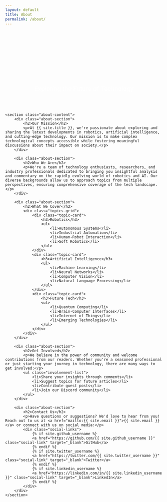 ```yaml
---
layout: default
title: About
permalink: /about/
---
```


<div class="about-container">
    <header class="about-header">
        <h1 class="about-title">About {{ site.title }}</h1>
        <div class="about-subtitle">Exploring the Future of Technology</div>
    </header>

    <section class="about-content">
        <div class="about-section">
            <h2>Our Mission</h2>
            <p>At {{ site.title }}, we're passionate about exploring and sharing the latest developments in robotics, artificial intelligence, and cutting-edge technology. Our mission is to make complex technological concepts accessible while fostering meaningful discussions about their impact on society.</p>
        </div>

        <div class="about-section">
            <h2>Who We Are</h2>
            <p>We're a team of technology enthusiasts, researchers, and industry professionals dedicated to bringing you insightful analysis and commentary on the rapidly evolving world of robotics and AI. Our diverse backgrounds allow us to approach topics from multiple perspectives, ensuring comprehensive coverage of the tech landscape.</p>
        </div>

        <div class="about-section">
            <h2>What We Cover</h2>
            <div class="topics-grid">
                <div class="topic-card">
                    <h3>Robotics</h3>
                    <ul>
                        <li>Autonomous Systems</li>
                        <li>Industrial Automation</li>
                        <li>Human-Robot Interaction</li>
                        <li>Soft Robotics</li>
                    </ul>
                </div>
                <div class="topic-card">
                    <h3>Artificial Intelligence</h3>
                    <ul>
                        <li>Machine Learning</li>
                        <li>Neural Networks</li>
                        <li>Computer Vision</li>
                        <li>Natural Language Processing</li>
                    </ul>
                </div>
                <div class="topic-card">
                    <h3>Future Tech</h3>
                    <ul>
                        <li>Quantum Computing</li>
                        <li>Brain-Computer Interfaces</li>
                        <li>Internet of Things</li>
                        <li>Emerging Technologies</li>
                    </ul>
                </div>
            </div>
        </div>

        <div class="about-section">
            <h2>Get Involved</h2>
            <p>We believe in the power of community and welcome contributions from our readers. Whether you're a seasoned professional or just starting your journey in technology, there are many ways to get involved:</p>
            <ul class="involvement-list">
                <li>Share your insights through comments</li>
                <li>Suggest topics for future articles</li>
                <li>Contribute guest posts</li>
                <li>Join our Discord community</li>
            </ul>
        </div>

        <div class="about-section">
            <h2>Contact Us</h2>
            <p>Have questions or suggestions? We'd love to hear from you! Reach out to us at <a href="mailto:{{ site.email }}">{{ site.email }}</a> or connect with us on social media:</p>
            <div class="social-links">
                {% if site.github_username %}
                <a href="https://github.com/{{ site.github_username }}" class="social-link" target="_blank">GitHub</a>
                {% endif %}
                {% if site.twitter_username %}
                <a href="https://twitter.com/{{ site.twitter_username }}" class="social-link" target="_blank">Twitter</a>
                {% endif %}
                {% if site.linkedin_username %}
                <a href="https://linkedin.com/in/{{ site.linkedin_username }}" class="social-link" target="_blank">LinkedIn</a>
                {% endif %}
            </div>
        </div>
    </section>
</div>

<style>
.about-container {
    max-width: 900px;
    margin: 0 auto;
    padding: 2rem 0;
}

.about-header {
    text-align: center;
    margin-bottom: 4rem;
}

.about-title {
    font-size: 3rem;
    margin-bottom: 1rem;
    background: linear-gradient(120deg, var(--primary-color), var(--accent-color));
    -webkit-background-clip: text;
    -webkit-text-fill-color: transparent;
}

.about-subtitle {
    font-size: 1.2rem;
    color: rgba(255, 255, 255, 0.8);
}

.about-section {
    margin-bottom: 4rem;
}

.about-section h2 {
    font-size: 2rem;
    margin-bottom: 1.5rem;
    color: var(--primary-color);
}

.about-section p {
    font-size: 1.1rem;
    line-height: 1.8;
    color: rgba(255, 255, 255, 0.9);
    margin-bottom: 1.5rem;
}

.topics-grid {
    display: grid;
    grid-template-columns: repeat(auto-fit, minmax(250px, 1fr));
    gap: 2rem;
    margin-top: 2rem;
}

.topic-card {
    background: rgba(255, 255, 255, 0.05);
    border: 1px solid rgba(0, 255, 157, 0.2);
    border-radius: 8px;
    padding: 1.5rem;
    transition: transform 0.3s ease, box-shadow 0.3s ease;
}

.topic-card:hover {
    transform: translateY(-5px);
    box-shadow: 0 10px 20px rgba(0, 255, 157, 0.1);
}

.topic-card h3 {
    color: var(--accent-color);
    margin-bottom: 1rem;
}

.topic-card ul {
    list-style: none;
    padding: 0;
}

.topic-card li {
    margin-bottom: 0.5rem;
    color: rgba(255, 255, 255, 0.8);
}

.involvement-list {
    list-style: none;
    padding: 0;
    margin: 1.5rem 0;
}

.involvement-list li {
    margin-bottom: 0.8rem;
    padding-left: 1.5rem;
    position: relative;
    color: rgba(255, 255, 255, 0.9);
}

.involvement-list li::before {
    content: '→';
    position: absolute;
    left: 0;
    color: var(--accent-color);
}

.social-links {
    display: flex;
    gap: 1.5rem;
    margin-top: 1.5rem;
}

.social-link {
    color: var(--text-color);
    text-decoration: none;
    font-family: var(--heading-font);
    font-size: 0.9rem;
    text-transform: uppercase;
    letter-spacing: 1px;
    transition: color 0.3s ease;
}

.social-link:hover {
    color: var(--accent-color);
}

@media (max-width: 768px) {
    .about-title {
        font-size: 2rem;
    }

    .topics-grid {
        grid-template-columns: 1fr;
    }

    .about-section h2 {
        font-size: 1.5rem;
    }
}
</style>
